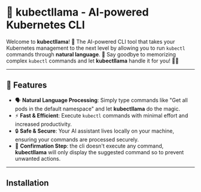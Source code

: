 # 🦙 **kubectllama** - AI-powered Kubernetes CLI

Welcome to **kubectllama**! 🐾 The AI-powered CLI tool that takes your Kubernetes management to the next level by allowing you to run `kubectl` commands through **natural language**. 🎉 Say goodbye to memorizing complex `kubectl` commands and let **kubectllama** handle it for you! 🤖✨

---

## 🌟 Features

- 🗣️ **Natural Language Processing**: Simply type commands like "Get all pods in the default namespace" and let **kubectllama** do the magic.
- ⚡ **Fast & Efficient**: Execute `kubectl` commands with minimal effort and increased productivity.
- 🔒 **Safe & Secure**: Your AI assistant lives locally on your machine, ensuring your commands are processed securely.
- 💬 **Confirmation Step**: the cli doesn't execute any command, **kubectllama** will only display the suggested command so to prevent unwanted actions.

---

## Installation


